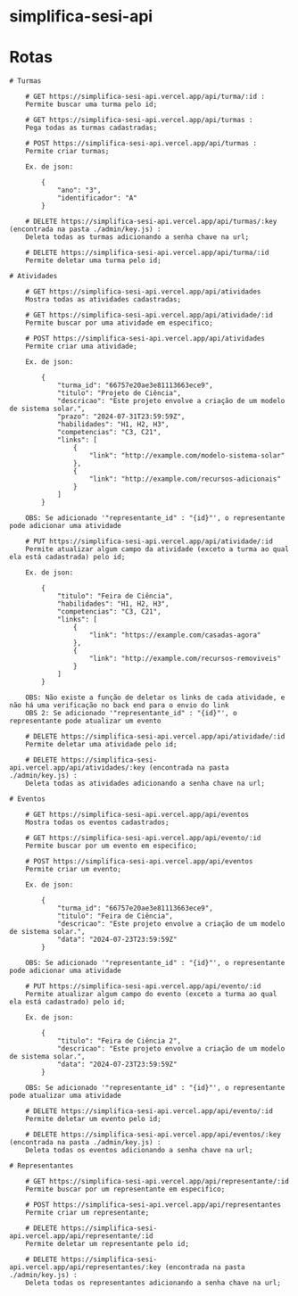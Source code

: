 # simplifica-sesi-api

# Rotas

    # Turmas 

        # GET https://simplifica-sesi-api.vercel.app/api/turma/:id :
        Permite buscar uma turma pelo id;

        # GET https://simplifica-sesi-api.vercel.app/api/turmas :
        Pega todas as turmas cadastradas;

        # POST https://simplifica-sesi-api.vercel.app/api/turmas : 
        Permite criar turmas;
        
        Ex. de json: 

            {
                "ano": "3",
                "identificador": "A"
            }

        # DELETE https://simplifica-sesi-api.vercel.app/api/turmas/:key (encontrada na pasta ./admin/key.js) :
        Deleta todas as turmas adicionando a senha chave na url;

        # DELETE https://simplifica-sesi-api.vercel.app/api/turma/:id
        Permite deletar uma turma pelo id;

    # Atividades

        # GET https://simplifica-sesi-api.vercel.app/api/atividades
        Mostra todas as atividades cadastradas;
        
        # GET https://simplifica-sesi-api.vercel.app/api/atividade/:id 
        Permite buscar por uma atividade em especifico;

        # POST https://simplifica-sesi-api.vercel.app/api/atividades
        Permite criar uma atividade;

        Ex. de json: 

            {
                "turma_id": "66757e20ae3e81113663ece9",
                "titulo": "Projeto de Ciência",
                "descricao": "Este projeto envolve a criação de um modelo de sistema solar.",
                "prazo": "2024-07-31T23:59:59Z",
                "habilidades": "H1, H2, H3",
                "competencias": "C3, C21",
                "links": [
                    {
                        "link": "http://example.com/modelo-sistema-solar"
                    },
                    {
                        "link": "http://example.com/recursos-adicionais"
                    }
                ]
            }

        OBS: Se adicionado '"representante_id" : "{id}"', o representante pode adicionar uma atividade

        # PUT https://simplifica-sesi-api.vercel.app/api/atividade/:id
        Permite atualizar algum campo da atividade (exceto a turma ao qual ela está cadastrada) pelo id;

        Ex. de json: 

            {
                "titulo": "Feira de Ciência",
                "habilidades": "H1, H2, H3",
                "competencias": "C3, C21",
                "links": [
                    {
                        "link": "https://example.com/casadas-agora"
                    },
                    {
                        "link": "http://example.com/recursos-removiveis"
                    }
                ]
            }

        OBS: Não existe a função de deletar os links de cada atividade, e não há uma verificação no back end para o envio do link
        OBS 2: Se adicionado '"representante_id" : "{id}"', o representante pode atualizar um evento
        
        # DELETE https://simplifica-sesi-api.vercel.app/api/atividade/:id 
        Permite deletar uma atividade pelo id;

        # DELETE https://simplifica-sesi-api.vercel.app/api/atividades/:key (encontrada na pasta ./admin/key.js) :
        Deleta todas as atividades adicionando a senha chave na url;

    # Eventos

        # GET https://simplifica-sesi-api.vercel.app/api/eventos
        Mostra todas os eventos cadastrados;
        
        # GET https://simplifica-sesi-api.vercel.app/api/evento/:id 
        Permite buscar por um evento em especifico;

        # POST https://simplifica-sesi-api.vercel.app/api/eventos
        Permite criar um evento;

        Ex. de json: 

            {
                "turma_id": "66757e20ae3e81113663ece9",
                "titulo": "Feira de Ciência",
                "descricao": "Este projeto envolve a criação de um modelo de sistema solar.",
                "data": "2024-07-23T23:59:59Z"	
            }

        OBS: Se adicionado '"representante_id" : "{id}"', o representante pode adicionar uma atividade

        # PUT https://simplifica-sesi-api.vercel.app/api/evento/:id
        Permite atualizar algum campo do evento (exceto a turma ao qual ela está cadastrado) pelo id;

        Ex. de json: 

            {
                "titulo": "Feira de Ciência 2",
                "descricao": "Este projeto envolve a criação de um modelo de sistema solar.",
                "data": "2024-07-23T23:59:59Z"	
            }

        OBS: Se adicionado '"representante_id" : "{id}"', o representante pode atualizar uma atividade

        # DELETE https://simplifica-sesi-api.vercel.app/api/evento/:id 
        Permite deletar um evento pelo id;

        # DELETE https://simplifica-sesi-api.vercel.app/api/eventos/:key (encontrada na pasta ./admin/key.js) :
        Deleta todas os eventos adicionando a senha chave na url;

    # Representantes

        # GET https://simplifica-sesi-api.vercel.app/api/representante/:id 
        Permite buscar por um representante em especifico;

        # POST https://simplifica-sesi-api.vercel.app/api/representantes
        Permite criar um representante;

        # DELETE https://simplifica-sesi-api.vercel.app/api/representante/:id 
        Permite deletar um representante pelo id;

        # DELETE https://simplifica-sesi-api.vercel.app/api/representantes/:key (encontrada na pasta ./admin/key.js) :
        Deleta todas os representantes adicionando a senha chave na url;